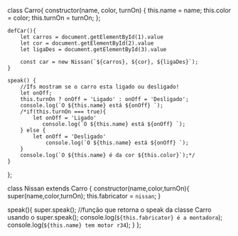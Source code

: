 class Carro{
    constructor(name, color, turnOn) {
        this.name = name;
        this.color = color;
        this.turnOn = turnOn;
    };

    defCar(){
        let carros = document.getElementById(1).value
        let cor = document.getElementById(2).value
        let ligaDes = document.getElementById(3).value
        
        const car = new Nissan(`${carros}, ${cor}, ${ligaDes}`);
    }

    speak() {
        //Ifs mostram se o carro esta ligado ou desligado!
        let onOff;
        this.turnOn ? onOff = 'Ligado' : onOff = 'Desligado';
        console.log(`O ${this.name} está ${onOff} `);
        /*if(this.turnOn === true){
            let onOff = 'Ligado'
               console.log(`O ${this.name} está ${onOff} `);
        } else {
            let onOff = 'Desligado'
                console.log(`O ${this.name} está ${onOff} `);
        }
        console.log(`O ${this.name} é da cor ${this.color}`);*/
    }
};
  
class Nissan extends Carro {
    constructor(name,color,turnOn){
        super(name,color,turnOn);
        this.fabricator = `nissan`;
    }

speak(){
    super.speak(); //função que retorna o speak da classe Carro usando o super.speak();
    console.log(`${this.fabricator} é a montadora`);
    console.log(`${this.name} tem motor r34`);
    }
};
